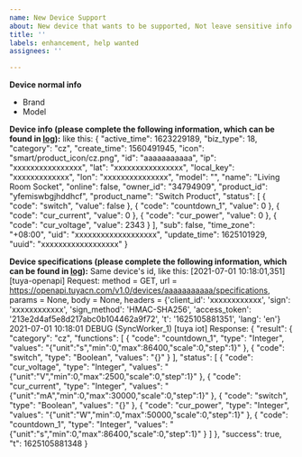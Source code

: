 ```yaml
---
name: New Device Support
about: New device that wants to be supported, Not leave sensitive info in the log.
title: ''
labels: enhancement, help wanted
assignees: ''

---
```


**Device normal info**
- Brand
- Model

**Device info (please complete the following information, which can be found in [log](https://github.com/tuya/tuya-home-assistant/wiki/How-to-get-the-log)):**
like this:
{
      "active_time": 1623229189,
      "biz_type": 18,
      "category": "cz",
      "create_time": 1560491945,
      "icon": "smart/product_icon/cz.png",
      "id": "aaaaaaaaaaa",
      "ip": "xxxxxxxxxxxxxxxx",
      "lat": "xxxxxxxxxxxxxxxx",
      "local_key": "xxxxxxxxxxxxx",
      "lon": "xxxxxxxxxxxxxxx",
      "model": "",
      "name": "Living Room Socket",
      "online": false,
      "owner_id": "34794909",
      "product_id": "yfemiswbgjhddhcf",
      "product_name": "Switch Product",
      "status": [
        {
          "code": "switch",
          "value": false
        },
        {
          "code": "countdown_1",
          "value": 0
        },
        {
          "code": "cur_current",
          "value": 0
        },
        {
          "code": "cur_power",
          "value": 0
        },
        {
          "code": "cur_voltage",
          "value": 2343
        }
      ],
      "sub": false,
      "time_zone": "+08:00",
      "uid": "xxxxxxxxxxxxxxxxxxx",
      "update_time": 1625101929,
      "uuid": "xxxxxxxxxxxxxxxxxx"
    }

**Device specifications (please complete the following information, which can be found in [log](https://github.com/tuya/tuya-home-assistant/wiki/How-to-get-the-log)):**
Same device's id, like this:
[2021-07-01 10:18:01,351] [tuya-openapi] Request: method = GET, url = https://openapi.tuyacn.com/v1.0/devices/aaaaaaaaaaa/specifications, params = None, body = None, headers = {'client_id': 'xxxxxxxxxxxx', 'sign': 'xxxxxxxxxxxx', 'sign_method': 'HMAC-SHA256', 'access_token': '213e2d4af5e8d217abc0b104462a9f72', 't': '1625105881351', 'lang': 'en'}
2021-07-01 10:18:01 DEBUG (SyncWorker_1) [tuya iot] Response: {
  "result": {
    "category": "cz",
    "functions": [
      {
        "code": "countdown_1",
        "type": "Integer",
        "values": "{\"unit\":\"s\",\"min\":0,\"max\":86400,\"scale\":0,\"step\":1}"
      },
      {
        "code": "switch",
        "type": "Boolean",
        "values": "{}"
      }
    ],
    "status": [
      {
        "code": "cur_voltage",
        "type": "Integer",
        "values": "{\"unit\":\"V\",\"min\":0,\"max\":2500,\"scale\":0,\"step\":1}"
      },
      {
        "code": "cur_current",
        "type": "Integer",
        "values": "{\"unit\":\"mA\",\"min\":0,\"max\":30000,\"scale\":0,\"step\":1}"
      },
      {
        "code": "switch",
        "type": "Boolean",
        "values": "{}"
      },
      {
        "code": "cur_power",
        "type": "Integer",
        "values": "{\"unit\":\"W\",\"min\":0,\"max\":50000,\"scale\":0,\"step\":1}"
      },
      {
        "code": "countdown_1",
        "type": "Integer",
        "values": "{\"unit\":\"s\",\"min\":0,\"max\":86400,\"scale\":0,\"step\":1}"
      }
    ]
  },
  "success": true,
  "t": 1625105881348
}
